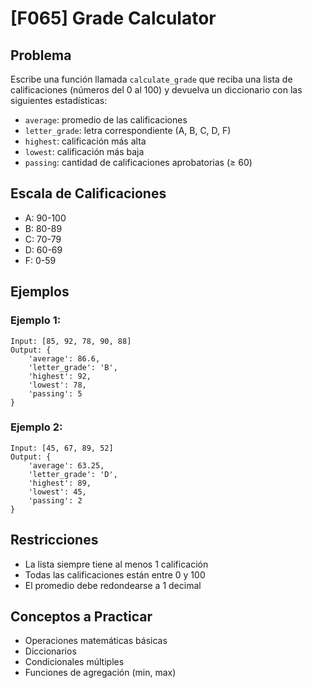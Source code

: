 # [F065] Grade Calculator

## Problema

Escribe una función llamada `calculate_grade` que reciba una lista de calificaciones (números del 0 al 100) y devuelva un diccionario con las siguientes estadísticas:
- `average`: promedio de las calificaciones
- `letter_grade`: letra correspondiente (A, B, C, D, F)
- `highest`: calificación más alta
- `lowest`: calificación más baja
- `passing`: cantidad de calificaciones aprobatorias (≥ 60)

## Escala de Calificaciones
- A: 90-100
- B: 80-89
- C: 70-79
- D: 60-69
- F: 0-59

## Ejemplos

### Ejemplo 1:
```
Input: [85, 92, 78, 90, 88]
Output: {
    'average': 86.6,
    'letter_grade': 'B',
    'highest': 92,
    'lowest': 78,
    'passing': 5
}
```

### Ejemplo 2:
```
Input: [45, 67, 89, 52]
Output: {
    'average': 63.25,
    'letter_grade': 'D',
    'highest': 89,
    'lowest': 45,
    'passing': 2
}
```

## Restricciones
- La lista siempre tiene al menos 1 calificación
- Todas las calificaciones están entre 0 y 100
- El promedio debe redondearse a 1 decimal

## Conceptos a Practicar
- Operaciones matemáticas básicas
- Diccionarios
- Condicionales múltiples
- Funciones de agregación (min, max)
